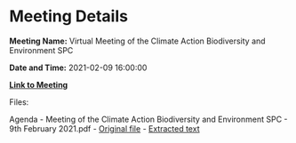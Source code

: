 # Meeting Details

**Meeting Name:** Virtual Meeting of the Climate Action Biodiversity and Environment SPC

**Date and Time:** 2021-02-09 16:00:00

**[Link to Meeting](https://www.limerick.ie/council/whats-on/meeting-climate-action-biodiversity-and-environment-spc)**

Files: 

Agenda - Meeting of the Climate Action Biodiversity and Environment SPC - 9th February 2021.pdf - [Original file](https://www.limerick.ie/sites/default/files/media/documents/2021-01/20210128-agenda-cabe-spc-february.pdf) - [Extracted text](./Agenda%20-%C2%A0Meeting%20of%20the%20Climate%20Action%20Biodiversity%20and%20Environment%20SPC%20-%209th%20February%202021.md)

